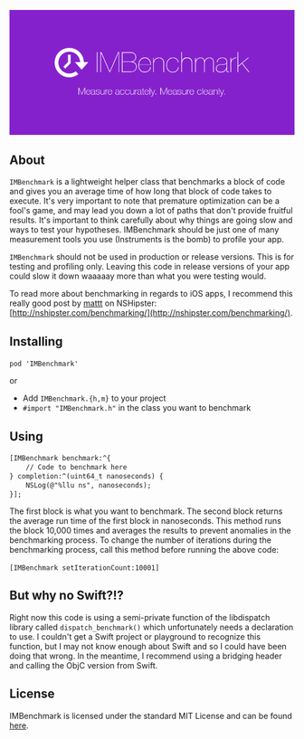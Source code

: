 ![banner](/Resources/banner.png)

## About

`IMBenchmark` is a lightweight helper class that benchmarks a block of code and gives you an average time of how long that block of code takes to execute. It's very important to note that premature optimization can be a fool's game, and may lead you down a lot of paths that don't provide fruitful results. It's important to think carefully about why things are going slow and ways to test your hypotheses. IMBenchmark should be just one of many measurement tools you use (Instruments is the bomb) to profile your app.

`IMBenchmark` should not be used in production or release versions. This is for testing and profiling only. Leaving this code in release versions of your app could slow it down waaaaay more than what you were testing would.

To read more about benchmarking in regards to iOS apps, I recommend this really good post by [mattt](https://github.com/mattt) on NSHipster: [http://nshipster.com/benchmarking/](http://nshipster.com/benchmarking/).

## Installing

`pod 'IMBenchmark'`

or

* Add `IMBenchmark.{h,m}` to your project
* `#import "IMBenchmark.h"` in the class you want to benchmark

## Using

```objc
[IMBenchmark benchmark:^{
    // Code to benchmark here
} completion:^(uint64_t nanoseconds) {
    NSLog(@"%llu ns", nanoseconds);
}];
```

The first block is what you want to benchmark. The second block returns the average run time of the first block in nanoseconds. This method runs the block 10,000 times and averages the results to prevent anomalies in the benchmarking process. To change the number of iterations during the benchmarking process, call this method before running the above code:

`[IMBenchmark setIterationCount:10001]`

## But why no Swift?!?

Right now this code is using a semi-private function of the libdispatch library called `dispatch_benchmark()` which unfortunately needs a declaration to use. I couldn't get a Swift project or playground to recognize this function, but I may not know enough about Swift and so I could have been doing that wrong. In the meantime, I recommend using a bridging header and calling the ObjC version from Swift.

## License

IMBenchmark is licensed under the standard MIT License and can be found [here](License.md).
